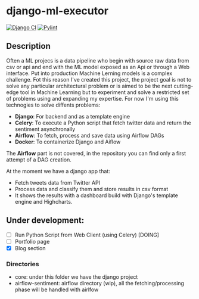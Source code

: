 # django-ml-executor

[![Django CI](https://github.com/davidepiu14/django-airflow-sentiment/actions/workflows/django.yml/badge.svg)](https://github.com/davidepiu14/django-airflow-sentiment/actions/workflows/django.yml) [![Pylint](https://github.com/davidepiu14/django-airflow-sentiment/actions/workflows/pylint.yml/badge.svg)](https://github.com/davidepiu14/django-airflow-sentiment/actions/workflows/pylint.yml)

## Description
Often a ML projecs is a data pipeline who begin with source raw data from csv or api and end with the ML model exposed as an Api or through a Web interface. Put into production Machine Lerning models is a complex challenge. Fot this reason I've created this project, the project goal is not to solve any particular architectural problem or is aimed to be the next cutting-edge tool in Machine Learning but to experiment and solve a restricted set of problems using and expanding my expertise. For now I'm using this technogies to solve diffents problems:
- **Django**: For backend and as a template engine
- **Celery**: To execute a Python script that fetch twitter data and return the sentiment asynchronally 
- **Airflow**: To fetch, process and save data using Airflow DAGs
- **Docker**: To containerize Django and Aiflow

The **Airflow** part is not covered, in the repository you can find only a first attempt of a DAG creation. 

At the moment we have a django app that:
- Fetch tweets data from Twitter API
- Process data and classify them and store results in csv format
- It shows the results with a dashboard build with Django's template engine and Highcharts.

## Under development:
- [ ] Run Python Script from Web Client (using Celery) [DOING]
- [ ] Portfolio page
- [X] Blog section

### Directories
- core: under this folder we have the django project
- airflow-sentiment: airflow directory (wip), all the fetching/processing phase will be handled with airlfow

